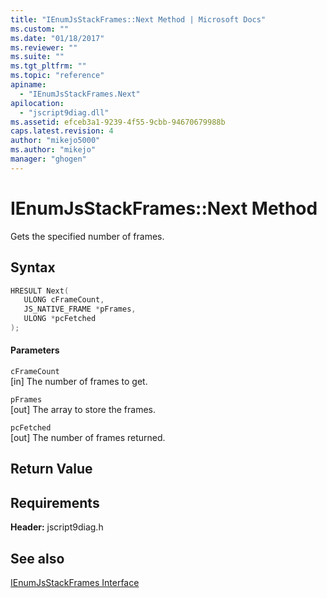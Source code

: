 ```yaml
---
title: "IEnumJsStackFrames::Next Method | Microsoft Docs"
ms.custom: ""
ms.date: "01/18/2017"
ms.reviewer: ""
ms.suite: ""
ms.tgt_pltfrm: ""
ms.topic: "reference"
apiname: 
  - "IEnumJsStackFrames.Next"
apilocation: 
  - "jscript9diag.dll"
ms.assetid: efceb3a1-9239-4f55-9cbb-94670679988b
caps.latest.revision: 4
author: "mikejo5000"
ms.author: "mikejo"
manager: "ghogen"
---
```

# IEnumJsStackFrames::Next Method
Gets the specified number of frames.  
  
## Syntax  
  
```cpp
HRESULT Next(  
   ULONG cFrameCount,  
   JS_NATIVE_FRAME *pFrames,  
   ULONG *pcFetched  
);  
```  
  
#### Parameters  
 `cFrameCount`  
 [in] The number of frames to get.  
  
 `pFrames`  
 [out] The array to store the frames.  
  
 `pcFetched`  
 [out] The number of frames returned.  
  
## Return Value  
  
## Requirements  
 **Header:** jscript9diag.h  
  
## See also  
 [IEnumJsStackFrames Interface](../../winscript/reference/ienumjsstackframes-interface.md)